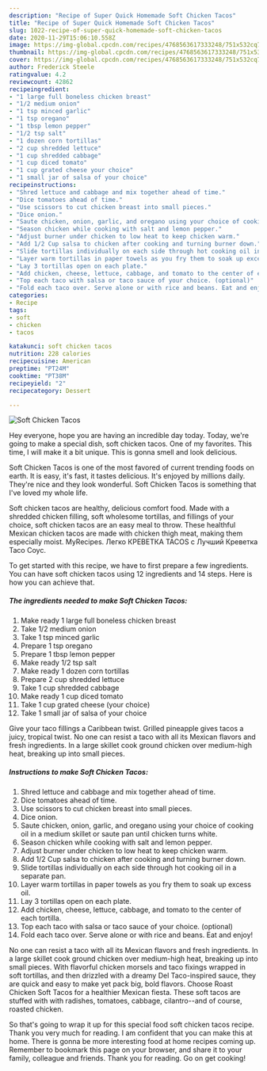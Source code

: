 ```yaml
---
description: "Recipe of Super Quick Homemade Soft Chicken Tacos"
title: "Recipe of Super Quick Homemade Soft Chicken Tacos"
slug: 1022-recipe-of-super-quick-homemade-soft-chicken-tacos
date: 2020-11-29T15:06:10.558Z
image: https://img-global.cpcdn.com/recipes/4768563617333248/751x532cq70/soft-chicken-tacos-recipe-main-photo.jpg
thumbnail: https://img-global.cpcdn.com/recipes/4768563617333248/751x532cq70/soft-chicken-tacos-recipe-main-photo.jpg
cover: https://img-global.cpcdn.com/recipes/4768563617333248/751x532cq70/soft-chicken-tacos-recipe-main-photo.jpg
author: Frederick Steele
ratingvalue: 4.2
reviewcount: 42862
recipeingredient:
- "1 large full boneless chicken breast"
- "1/2 medium onion"
- "1 tsp minced garlic"
- "1 tsp oregano"
- "1 tbsp lemon pepper"
- "1/2 tsp salt"
- "1 dozen corn tortillas"
- "2 cup shredded lettuce"
- "1 cup shredded cabbage"
- "1 cup diced tomato"
- "1 cup grated cheese your choice"
- "1 small jar of salsa of your choice"
recipeinstructions:
- "Shred lettuce and cabbage and mix together ahead of time."
- "Dice tomatoes ahead of time."
- "Use scissors to cut chicken breast into small pieces."
- "Dice onion."
- "Saute chicken, onion, garlic, and oregano using your choice of cooking oil in a medium skillet or saute pan until chicken turns white."
- "Season chicken while cooking with salt and lemon pepper."
- "Adjust burner under chicken to low heat to keep chicken warm."
- "Add 1/2 Cup salsa to chicken after cooking and turning burner down."
- "Slide tortillas individually on each side through hot cooking oil in a separate pan."
- "Layer warm tortillas in paper towels as you fry them to soak up excess oil."
- "Lay 3 tortillas open on each plate."
- "Add chicken, cheese, lettuce, cabbage, and tomato to the center of each tortilla."
- "Top each taco with salsa or taco sauce of your choice. (optional)"
- "Fold each taco over. Serve alone or with rice and beans. Eat and enjoy!"
categories:
- Recipe
tags:
- soft
- chicken
- tacos

katakunci: soft chicken tacos 
nutrition: 228 calories
recipecuisine: American
preptime: "PT24M"
cooktime: "PT38M"
recipeyield: "2"
recipecategory: Dessert

---
```



![Soft Chicken Tacos](https://img-global.cpcdn.com/recipes/4768563617333248/751x532cq70/soft-chicken-tacos-recipe-main-photo.jpg)

Hey everyone, hope you are having an incredible day today. Today, we're going to make a special dish, soft chicken tacos. One of my favorites. This time, I will make it a bit unique. This is gonna smell and look delicious.

Soft Chicken Tacos is one of the most favored of current trending foods on earth. It is easy, it's fast, it tastes delicious. It's enjoyed by millions daily. They're nice and they look wonderful. Soft Chicken Tacos is something that I've loved my whole life.

Soft chicken tacos are healthy, delicious comfort food. Made with a shredded chicken filling, soft wholesome tortillas, and fillings of your choice, soft chicken tacos are an easy meal to throw. These healthful Mexican chicken tacos are made with chicken thigh meat, making them especially moist. MyRecipes. Легко КРЕВЕТКА TACOS с Лучший Креветка Taco Соус.


To get started with this recipe, we have to first prepare a few ingredients. You can have soft chicken tacos using 12 ingredients and 14 steps. Here is how you can achieve that.

<!--inarticleads1-->

##### The ingredients needed to make Soft Chicken Tacos:

1. Make ready 1 large full boneless chicken breast
1. Take 1/2 medium onion
1. Take 1 tsp minced garlic
1. Prepare 1 tsp oregano
1. Prepare 1 tbsp lemon pepper
1. Make ready 1/2 tsp salt
1. Make ready 1 dozen corn tortillas
1. Prepare 2 cup shredded lettuce
1. Take 1 cup shredded cabbage
1. Make ready 1 cup diced tomato
1. Take 1 cup grated cheese (your choice)
1. Take 1 small jar of salsa of your choice


Give your taco fillings a Caribbean twist. Grilled pineapple gives tacos a juicy, tropical twist. No one can resist a taco with all its Mexican flavors and fresh ingredients. In a large skillet cook ground chicken over medium-high heat, breaking up into small pieces. 

<!--inarticleads2-->

##### Instructions to make Soft Chicken Tacos:

1. Shred lettuce and cabbage and mix together ahead of time.
1. Dice tomatoes ahead of time.
1. Use scissors to cut chicken breast into small pieces.
1. Dice onion.
1. Saute chicken, onion, garlic, and oregano using your choice of cooking oil in a medium skillet or saute pan until chicken turns white.
1. Season chicken while cooking with salt and lemon pepper.
1. Adjust burner under chicken to low heat to keep chicken warm.
1. Add 1/2 Cup salsa to chicken after cooking and turning burner down.
1. Slide tortillas individually on each side through hot cooking oil in a separate pan.
1. Layer warm tortillas in paper towels as you fry them to soak up excess oil.
1. Lay 3 tortillas open on each plate.
1. Add chicken, cheese, lettuce, cabbage, and tomato to the center of each tortilla.
1. Top each taco with salsa or taco sauce of your choice. (optional)
1. Fold each taco over. Serve alone or with rice and beans. Eat and enjoy!


No one can resist a taco with all its Mexican flavors and fresh ingredients. In a large skillet cook ground chicken over medium-high heat, breaking up into small pieces. With flavorful chicken morsels and taco fixings wrapped in soft tortillas, and then drizzled with a dreamy Del Taco-inspired sauce, they are quick and easy to make yet pack big, bold flavors. Choose Roast Chicken Soft Tacos for a healthier Mexican fiesta. These soft tacos are stuffed with with radishes, tomatoes, cabbage, cilantro--and of course, roasted chicken. 

So that's going to wrap it up for this special food soft chicken tacos recipe. Thank you very much for reading. I am confident that you can make this at home. There is gonna be more interesting food at home recipes coming up. Remember to bookmark this page on your browser, and share it to your family, colleague and friends. Thank you for reading. Go on get cooking!

